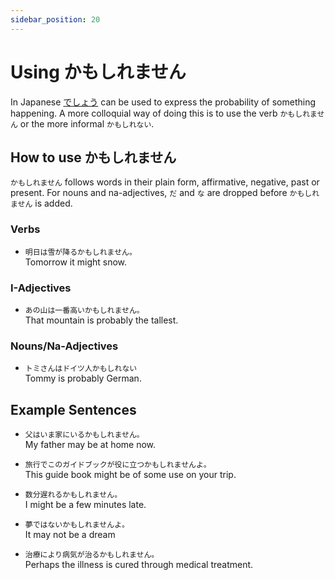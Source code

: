 ```yaml
---
sidebar_position: 20
---
```


# Using かもしれません

In Japanese [でしょう](using-deshou) can be used to express the probability of something happening. A more colloquial way of doing this is to use the verb `かもしれません` or the more informal `かもしれない`.

## How to use かもしれません

`かもしれません` follows words in their plain form, affirmative, negative, past or present. For nouns and na-adjectives, `だ` and `な` are dropped before `かもしれません` is added.

### Verbs

- ``明日は雪が降るかもしれません。``  
  Tomorrow it might snow.

### I-Adjectives

- ``あの山は一番高いかもしれません。``  
  That mountain is probably the tallest.

### Nouns/Na-Adjectives

- ``トミさんはドイツ人かもしれない``  
  Tommy is probably German.

## Example Sentences

- ``父はいま家にいるかもしれません。``  
  My father may be at home now.

- ``旅行でこのガイドブックが役に立つかもしれませんよ。``  
  This guide book might be of some use on your trip.

- ``数分遅れるかもしれません。``  
  I might be a few minutes late.

- ``夢ではないかもしれませんよ。``  
  It may not be a dream

- ``治療により病気が治るかもしれません。``  
  Perhaps the illness is cured through medical treatment.
